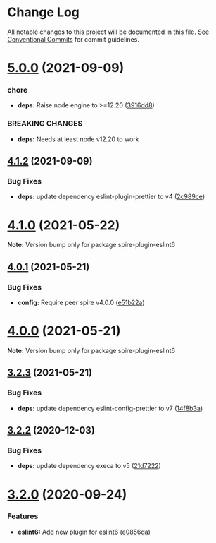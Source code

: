 # Change Log

All notable changes to this project will be documented in this file.
See [Conventional Commits](https://conventionalcommits.org) for commit guidelines.

# [5.0.0](https://github.com/researchgate/spire/compare/v4.1.2...v5.0.0) (2021-09-09)


### chore

* **deps:** Raise node engine to  >=12.20 ([3916dd8](https://github.com/researchgate/spire/commit/3916dd8de2b63020341f87ae1b814695d5632096))


### BREAKING CHANGES

* **deps:** Needs at least node v12.20 to work





## [4.1.2](https://github.com/researchgate/spire/compare/v4.1.1...v4.1.2) (2021-09-09)


### Bug Fixes

* **deps:** update dependency eslint-plugin-prettier to v4 ([2c989ce](https://github.com/researchgate/spire/commit/2c989ce168ee85e318021bc49cceb935a5ee9811))





# [4.1.0](https://github.com/researchgate/spire/compare/v4.0.1...v4.1.0) (2021-05-22)

**Note:** Version bump only for package spire-plugin-eslint6





## [4.0.1](https://github.com/researchgate/spire/compare/v4.0.0...v4.0.1) (2021-05-21)


### Bug Fixes

* **config:** Require peer spire v4.0.0 ([e51b22a](https://github.com/researchgate/spire/commit/e51b22a3c8cbefc49dc5e1760b13622918fcd264))





# [4.0.0](https://github.com/researchgate/spire/compare/v3.2.4...v4.0.0) (2021-05-21)

**Note:** Version bump only for package spire-plugin-eslint6





## [3.2.3](https://github.com/researchgate/spire/compare/v3.2.2...v3.2.3) (2021-05-21)


### Bug Fixes

* **deps:** update dependency eslint-config-prettier to v7 ([14f8b3a](https://github.com/researchgate/spire/commit/14f8b3aab5a316f920347d8d16309d1543d203e4))





## [3.2.2](https://github.com/researchgate/spire/compare/v3.2.1...v3.2.2) (2020-12-03)


### Bug Fixes

* **deps:** update dependency execa to v5 ([21d7222](https://github.com/researchgate/spire/commit/21d72221441d5e5a737170a88a066ea8199c34df))





# [3.2.0](https://github.com/researchgate/spire/compare/v3.1.2...v3.2.0) (2020-09-24)


### Features

* **eslint6:** Add new plugin for eslint6 ([e0856da](https://github.com/researchgate/spire/commit/e0856dab1e4a58d9c0efb4c89011cac16a79ad56))
